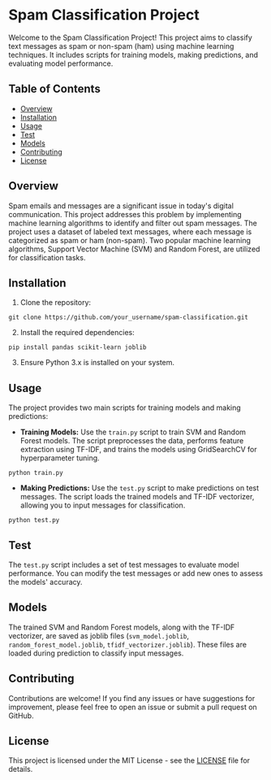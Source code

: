 <!DOCTYPE html>
<html lang="en">
<head>
<meta charset="UTF-8">
<meta name="viewport" content="width=device-width, initial-scale=1.0">
<title>Spam Classification Project</title>
</head>
<body>

<h1>Spam Classification Project</h1>

<p>Welcome to the Spam Classification Project! This project aims to classify text messages as spam or non-spam (ham) using machine learning techniques. It includes scripts for training models, making predictions, and evaluating model performance.</p>

<h2>Table of Contents</h2>

<ul>
<li><a href="#overview">Overview</a></li>
<li><a href="#installation">Installation</a></li>
<li><a href="#usage">Usage</a></li>
<li><a href="#test">Test</a></li>
<li><a href="#models">Models</a></li>
<li><a href="#contributing">Contributing</a></li>
<li><a href="#license">License</a></li>
</ul>

<h2 id="overview">Overview</h2>

<p>Spam emails and messages are a significant issue in today's digital communication. This project addresses this problem by implementing machine learning algorithms to identify and filter out spam messages. The project uses a dataset of labeled text messages, where each message is categorized as spam or ham (non-spam). Two popular machine learning algorithms, Support Vector Machine (SVM) and Random Forest, are utilized for classification tasks.</p>

<h2 id="installation">Installation</h2>

<ol>
<li>Clone the repository:</li>
</ol>

<pre><code>git clone https://github.com/your_username/spam-classification.git
</code></pre>

<ol start="2">
<li>Install the required dependencies:</li>
</ol>

<pre><code>pip install pandas scikit-learn joblib
</code></pre>

<ol start="3">
<li>Ensure Python 3.x is installed on your system.</li>
</ol>

<h2 id="usage">Usage</h2>

<p>The project provides two main scripts for training models and making predictions:</p>

<ul>
<li><strong>Training Models:</strong> Use the <code>train.py</code> script to train SVM and Random Forest models. The script preprocesses the data, performs feature extraction using TF-IDF, and trains the models using GridSearchCV for hyperparameter tuning.</li>
</ul>

<pre><code>python train.py
</code></pre>

<ul>
<li><strong>Making Predictions:</strong> Use the <code>test.py</code> script to make predictions on test messages. The script loads the trained models and TF-IDF vectorizer, allowing you to input messages for classification.</li>
</ul>

<pre><code>python test.py
</code></pre>

<h2 id="test">Test</h2>

<p>The <code>test.py</code> script includes a set of test messages to evaluate model performance. You can modify the test messages or add new ones to assess the models' accuracy.</p>

<h2 id="models">Models</h2>

<p>The trained SVM and Random Forest models, along with the TF-IDF vectorizer, are saved as joblib files (<code>svm_model.joblib</code>, <code>random_forest_model.joblib</code>, <code>tfidf_vectorizer.joblib</code>). These files are loaded during prediction to classify input messages.</p>

<h2 id="contributing">Contributing</h2>

<p>Contributions are welcome! If you find any issues or have suggestions for improvement, please feel free to open an issue or submit a pull request on GitHub.</p>

<h2 id="license">License</h2>

<p>This project is licensed under the MIT License - see the <a href="LICENSE">LICENSE</a> file for details.</p>

</body>
</html>
